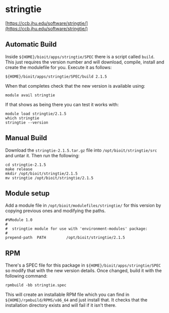 # stringtie

[https://ccb.jhu.edu/software/stringtie/](https://ccb.jhu.edu/software/stringtie/)

## Automatic Build

Inside `${HOME}/bioit/apps/stringtie/SPEC` there is a script called `build`. This just requires the version number and will download, compile, install and create the modulefile for you. Execute it as follows:

    ${HOME}/bioit/apps/stringtie/SPEC/build 2.1.5

When that completes check that the new version is available using:

    module avail stringtie

If that shows as being there you can test it works with:

    module load stringtie/2.1.5
    which stringtie
    stringtie --version

## Manual Build

Download the `stringtie-2.1.5.tar.gz` file into `/opt/bioit/stringtie/src` and untar it. Then run the following:

    cd stringtie-2.1.5
    make release
    mkdir /opt/bioit/stringtie/2.1.5
    mv stringtie /opt/bioit/stringtie/2.1.5

## Module setup

Add a module file in `/opt/bioit/modulefiles/stringtie/` for this version by copying previous ones and modifying the paths.

    #%Module 1.0
    #
    #  stringtie module for use with 'environment-modules' package:
    #
    prepend-path  PATH         /opt/bioit/stringtie/2.1.5

## RPM

There's a SPEC file for this package in `${HOME}/bioit/apps/stringtie/SPEC` so modify that with the new version details. Once changed, build it with the following command:

    rpmbuild -bb stringtie.spec

This will create an installable RPM file which you can find in `${HOME}/rpmbuild/RPMS/x86_64` and just install that. It checks that the installation directory exists and will fail if it isn't there.
